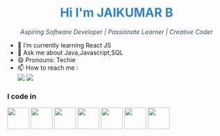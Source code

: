 
<div align="center">
  <h1 style="color: #2E86C1;">Hi I'm JAIKUMAR B</h1>
  <p style="color: #34495E; font-style: italic;">Aspiring Software Developer | Passionate Learner | Creative Coder</p>
</div>

- 🌱 I’m currently learning React JS
- 💬 Ask me about Java,Javascript,SQL
- 😄 Pronouns: Techie
- 📫 How to reach me :
<br />[<img src="https://img.shields.io/badge/LinkedIn-0077B5?style=for-the-badge&logo=linkedin&logoColor=white" />](www.linkedin.com/in/jai-kumar-531abb25b)
[<img src="https://img.shields.io/badge/Gmail-D14836?style=for-the-badge&logo=gmail&logoColor=white" />](b.jai4067@gmail.com)


### I code in
<img height="50" width="50" src="https://img.icons8.com/color/48/000000/java-coffee-cup-logo.png" /> <img height="50" width="50" src="https://img.icons8.com/color/48/000000/html-5.png" /> <img height="50" width="50" src="https://img.icons8.com/color/48/000000/css3.png" /> 
<img height="50" width="50" src="https://img.icons8.com/color/48/000000/bootstrap.png" /> 
<img height="50" width="50" src="https://img.icons8.com/color/48/000000/javascript.png"/>
 <img height="50" width="50" src="https://img.icons8.com/color/48/000000/react-native.png"/>
 <img height="50" width="50" src="https://img.icons8.com/color/48/000000/mysql-logo.png"/> 







